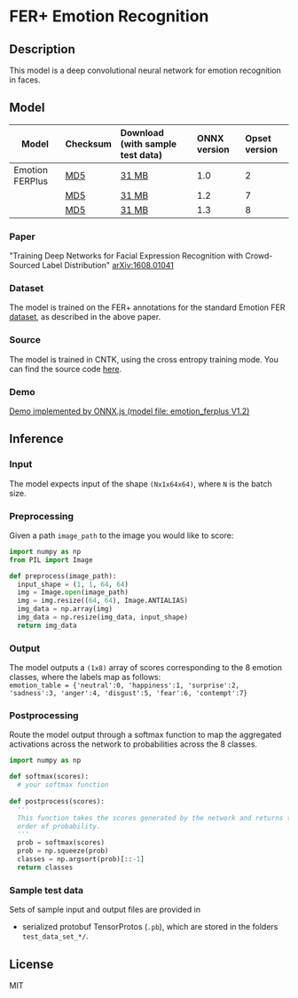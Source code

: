 # FER+ Emotion Recognition

## Description
This model is a deep convolutional neural network for emotion recognition in faces. 

## Model

| Model          | Checksum  | Download (with sample test data) | ONNX version | Opset version | 
|----------------|:----------|:-----------|:--------|:-------------|
|Emotion FERPlus |[MD5](https://onnxzoo.blob.core.windows.net/models/opset_2/emotion_ferplus/emotion_ferplus-md5.txt)|[31 MB](https://onnxzoo.blob.core.windows.net/models/opset_2/emotion_ferplus/emotion_ferplus.tar.gz)|1.0|2|
|                |[MD5](https://onnxzoo.blob.core.windows.net/models/opset_7/emotion_ferplus/emotion_ferplus-md5.txt)|[31 MB](https://onnxzoo.blob.core.windows.net/models/opset_7/emotion_ferplus/emotion_ferplus.tar.gz)|1.2|7|
|                |[MD5](https://onnxzoo.blob.core.windows.net/models/opset_8/emotion_ferplus/emotion_ferplus-md5.txt)|[31 MB](https://onnxzoo.blob.core.windows.net/models/opset_8/emotion_ferplus/emotion_ferplus.tar.gz)|1.3|8|

### Paper
"Training Deep Networks for Facial Expression Recognition with Crowd-Sourced Label Distribution" [arXiv:1608.01041](https://arxiv.org/abs/1608.01041)

### Dataset
The model is trained on the FER+ annotations for the standard Emotion FER [dataset](https://www.kaggle.com/c/challenges-in-representation-learning-facial-expression-recognition-challenge/data), as described in the above paper.

### Source
The model is trained in CNTK, using the cross entropy training mode. You can find the source code [here](https://github.com/ebarsoum/FERPlus).

### Demo
[Demo implemented by ONNX.js (model file: emotion_ferplus V1.2)](https://microsoft.github.io/onnxjs-demo/#/emotion_ferplus)

## Inference
### Input
The model expects input of the shape `(Nx1x64x64)`, where `N` is the batch size.
### Preprocessing
Given a path `image_path` to the image you would like to score:
```python
import numpy as np
from PIL import Image

def preprocess(image_path):
  input_shape = (1, 1, 64, 64)
  img = Image.open(image_path)
  img = img.resize((64, 64), Image.ANTIALIAS)
  img_data = np.array(img)
  img_data = np.resize(img_data, input_shape)
  return img_data
```

### Output
The model outputs a `(1x8)` array of scores corresponding to the 8 emotion classes, where the labels map as follows:  
`emotion_table = {'neutral':0, 'happiness':1, 'surprise':2, 'sadness':3, 'anger':4, 'disgust':5, 'fear':6, 'contempt':7}`
### Postprocessing
Route the model output through a softmax function to map the aggregated activations across the network to probabilities across the 8 classes.

```python
import numpy as np

def softmax(scores):
  # your softmax function
  
def postprocess(scores):
  ''' 
  This function takes the scores generated by the network and returns the class IDs in decreasing 
  order of probability.
  '''
  prob = softmax(scores)
  prob = np.squeeze(prob)
  classes = np.argsort(prob)[::-1]
  return classes
```
### Sample test data 
Sets of sample input and output files are provided in 
* serialized protobuf TensorProtos (`.pb`), which are stored in the folders `test_data_set_*/`.

## License
MIT
